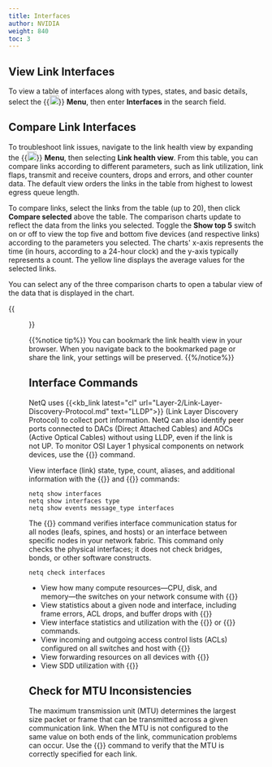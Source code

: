 ```yaml
---
title: Interfaces
author: NVIDIA
weight: 840
toc: 3
---
```


## View Link Interfaces

To view a table of interfaces along with types, states, and basic details, select the {{<img src="https://icons.cumulusnetworks.com/01-Interface-Essential/03-Menu/navigation-menu.svg" height="18" width="18">}} **Menu**, then enter **Interfaces** in the search field.

## Compare Link Interfaces

To troubleshoot link issues, navigate to the link health view by expanding the {{<img src="https://icons.cumulusnetworks.com/01-Interface-Essential/03-Menu/navigation-menu.svg" height="18" width="18">}} **Menu**, then selecting **Link health view**. From this table, you can compare links according to different parameters, such as link utilization, link flaps, transmit and receive counters, drops and errors, and other counter data. The default view orders the links in the table from highest to lowest egress queue length.

To compare links, select the links from the table (up to 20), then click **Compare selected** above the table. The comparison charts update to reflect the data from the links you selected. Toggle the **Show top 5** switch on or off to view the top five and bottom five devices (and respective links) according to the parameters you selected. The charts' x-axis represents the time (in hours, according to a 24-hour clock) and the y-axis typically represents a count. The yellow line displays the average values for the selected links.

You can select any of the three comparison charts to open a tabular view of the data that is displayed in the chart.

{{<figure src="/images/netq/link-health-comp-412.png" alt="" width="1100">}}

{{%notice tip%}}
You can bookmark the link health view in your browser. When you navigate back to the bookmarked page or share the link, your settings will be preserved.
{{%/notice%}}
## Interface Commands

NetQ uses {{<kb_link latest="cl" url="Layer-2/Link-Layer-Discovery-Protocol.md" text="LLDP">}} (Link Layer Discovery Protocol) to collect port information. NetQ can also identify peer ports connected to DACs (Direct Attached Cables) and AOCs (Active Optical Cables) without using LLDP, even if the link is not UP. To monitor OSI Layer 1 physical components on network devices, use the {{<link title="show/#netq-show-interfaces" text="netq show interfaces physical">}} command.

View interface (link) state, type, count, aliases, and additional information with the {{<link title="show/#netq-show-interfaces" text="netq show interfaces">}} and {{<link title="show/#netq-show-events" text="netq show events">}} commands:

```
netq show interfaces
netq show interfaces type
netq show events message_type interfaces 
```
The {{<link title="check/#netq check interfaces" text="netq check interfaces">}} command verifies interface communication status for all nodes (leafs, spines, and hosts) or an interface between specific nodes in your network fabric. This command only checks the physical interfaces; it does not check bridges, bonds, or other software constructs.

```
netq check interfaces
```

- View how many compute resources&mdash;CPU, disk, and memory&mdash;the switches on your network consume with {{<link title="show/#netq-show-resource-util" text="netq show resource-util">}}
- View statistics about a given node and interface, including frame errors, ACL drops, and buffer drops with {{<link title="show/#netq-show-ethtool-stats" text="netq show ethtool-stats">}}
- View interface statistics and utilization with the {{<link title="show/#netq-show-interface-stats" text="netq show interface-stats">}} or {{<link title="show/#netq-show-interface-utilization" text="netq show interface-utilization">}} commands.
- View incoming and outgoing access control lists (ACLs) configured on all switches and host with {{<link title="show/#netq-show-cl-resource" text="netq show cl-resource acl">}}
- View forwarding resources on all devices with {{<link title="show/#netq-show-cl-resource" text="netq show cl-resource forwarding">}}
- View SDD utilization with {{<link title="show/#netq-show-cl-ssd-util" text="netq show cl-ssd-util">}}

## Check for MTU Inconsistencies

The maximum transmission unit (MTU) determines the largest size packet or frame that can be transmitted across a given communication link. When the MTU is not configured to the same value on both ends of the link, communication problems can occur. Use the {{<link title="check/#netq-check-mtu" text="netq check mtu">}} command to verify that the MTU is correctly specified for each link.



